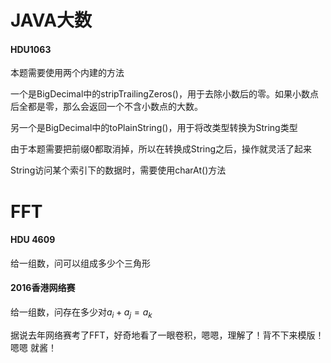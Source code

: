 # JAVA大数

#### HDU1063

本题需要使用两个内建的方法

一个是BigDecimal中的stripTrailingZeros()，用于去除小数后的零。如果小数点后全都是零，那么会返回一个不含小数点的大数。

另一个是BigDecimal中的toPlainString()，用于将改类型转换为String类型

由于本题需要把前缀0都取消掉，所以在转换成String之后，操作就灵活了起来

String访问某个索引下的数据时，需要使用charAt()方法



# FFT

#### HDU 4609

给一组数，问可以组成多少个三角形



#### 2016香港网络赛

给一组数，问存在多少对$a_i+a_j=a_k$



据说去年网络赛考了FFT，好奇地看了一眼卷积，嗯嗯，理解了！背不下来模版！嗯嗯 就酱！